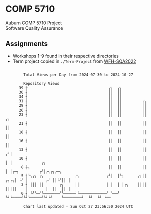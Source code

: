 # COMP 5710
Auburn COMP 5710 Project  
Software Quality Assurance

## Assignments
- Workshops 1-9 found in their respective directories
- Term project copied in `./Term-Project` from [WFH-SQA2022](https://github.com/wumphlett/WFH-SQA2022-AUBURN)

```

        Total Views per Day from 2024-07-30 to 2024-10-27

        Repository Views
      39 ┼                                    ╭╮  ╭╮
      36 ┤                                    ││  ││
      34 ┤                                    ││  ││
      31 ┤                                    ││  ││         ╭╮
      29 ┤                                    ││  ││         ││
      26 ┤                                    ││  ││         ││
      23 ┤                                    ││  ││         ││          ╭╮
      21 ┤                                    ││  ││         ││          ││
      18 ┤                                    ││  ││         ││          ││
      16 ┤                                    ││  ││         ││          ││
      13 ┤                                    ││  ││         ││         ╭╯│
      10 ┤                                    ││  ││         ││         │ │             ╭╮
       8 ┼╮                                   ││  ││         ││         │ │╭─╮         ╭╯│╭╮╭╮╭─╮
       5 ┤╰╮╭╮ ╭╮              ╭╮            ╭╯│  │╰╮      ╭╮││     ╭╮╭╮│ ╰╯ │        ╭╯ ││╰╯││ │
       3 ┤ │││ ││       ╭╮     ││            │ │  │ │╭╮    ││││     │││││    │        │  ││  ││ │
       0 ┤ ╰╯╰─╯╰───────╯╰─────╯╰────────────╯ ╰──╯ ╰╯╰────╯╰╯╰─────╯╰╯╰╯    ╰────────╯  ╰╯  ╰╯ ╰──

        Chart last updated - Sun Oct 27 23:56:50 2024 UTC
        
```
